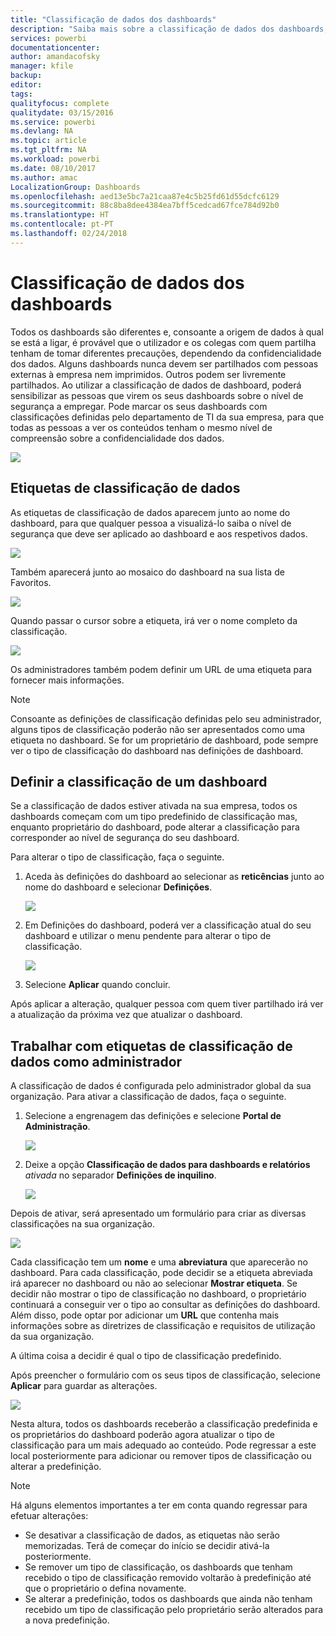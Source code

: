 ```yaml
---
title: "Classificação de dados dos dashboards"
description: "Saiba mais sobre a classificação de dados dos dashboards, incluindo como um Administrador os deve configurar e como os proprietários de dashboards podem alterar a classificação."
services: powerbi
documentationcenter: 
author: amandacofsky
manager: kfile
backup: 
editor: 
tags: 
qualityfocus: complete
qualitydate: 03/15/2016
ms.service: powerbi
ms.devlang: NA
ms.topic: article
ms.tgt_pltfrm: NA
ms.workload: powerbi
ms.date: 08/10/2017
ms.author: amac
LocalizationGroup: Dashboards
ms.openlocfilehash: aed13e5bc7a21caa87e4c5b25fd61d55dcfc6129
ms.sourcegitcommit: 88c8ba8dee4384ea7bff5cedcad67fce784d92b0
ms.translationtype: HT
ms.contentlocale: pt-PT
ms.lasthandoff: 02/24/2018
---
```

# <a name="dashboard-data-classification"></a>Classificação de dados dos dashboards
Todos os dashboards são diferentes e, consoante a origem de dados à qual se está a ligar, é provável que o utilizador e os colegas com quem partilha tenham de tomar diferentes precauções, dependendo da confidencialidade dos dados. Alguns dashboards nunca devem ser partilhados com pessoas externas à empresa nem imprimidos. Outros podem ser livremente partilhados. Ao utilizar a classificação de dados de dashboard, poderá sensibilizar as pessoas que virem os seus dashboards sobre o nível de segurança a empregar. Pode marcar os seus dashboards com classificações definidas pelo departamento de TI da sua empresa, para que todas as pessoas a ver os conteúdos tenham o mesmo nível de compreensão sobre a confidencialidade dos dados.

![](media/service-data-classification/dashboard_tagged_as_hbi.png)

## <a name="data-classification-tags"></a>Etiquetas de classificação de dados
As etiquetas de classificação de dados aparecem junto ao nome do dashboard, para que qualquer pessoa a visualizá-lo saiba o nível de segurança que deve ser aplicado ao dashboard e aos respetivos dados.

![](media/service-data-classification/tag_next_to_title.png)

Também aparecerá junto ao mosaico do dashboard na sua lista de Favoritos.

![](media/service-data-classification/tag_on_dashboard_tile.png)

Quando passar o cursor sobre a etiqueta, irá ver o nome completo da classificação.

![](media/service-data-classification/tag_tooltip.png)

Os administradores também podem definir um URL de uma etiqueta para fornecer mais informações.

> [!NOTE]
> Consoante as definições de classificação definidas pelo seu administrador, alguns tipos de classificação poderão não ser apresentados como uma etiqueta no dashboard. Se for um proprietário de dashboard, pode sempre ver o tipo de classificação do dashboard nas definições de dashboard.
> 
> 

## <a name="setting-a-dashboards-classification"></a>Definir a classificação de um dashboard
Se a classificação de dados estiver ativada na sua empresa, todos os dashboards começam com um tipo predefinido de classificação mas, enquanto proprietário do dashboard, pode alterar a classificação para corresponder ao nível de segurança do seu dashboard.

Para alterar o tipo de classificação, faça o seguinte.

1. Aceda às definições do dashboard ao selecionar as **reticências** junto ao nome do dashboard e selecionar **Definições**.
   
    ![](media/service-data-classification/dashboard_settings.png)
2. Em Definições do dashboard, poderá ver a classificação atual do seu dashboard e utilizar o menu pendente para alterar o tipo de classificação.
   
    ![](media/service-data-classification/classification_setting_dropdown.png)
3. Selecione **Aplicar** quando concluir.

Após aplicar a alteração, qualquer pessoa com quem tiver partilhado irá ver a atualização da próxima vez que atualizar o dashboard.

## <a name="working-with-data-classification-tags-as-an-admin"></a>Trabalhar com etiquetas de classificação de dados como administrador
A classificação de dados é configurada pelo administrador global da sua organização. Para ativar a classificação de dados, faça o seguinte.

1. Selecione a engrenagem das definições e selecione **Portal de Administração**.
   
    ![](media/service-data-classification/admin_portal_in_settings.png)
2. Deixe a opção **Classificação de dados para dashboards e relatórios** *ativada* no separador **Definições de inquilino**.
   
    ![](media/service-data-classification/data_classification_switch_location.png)

Depois de ativar, será apresentado um formulário para criar as diversas classificações na sua organização.

![](media/service-data-classification/blank_classification_form.png)

Cada classificação tem um **nome** e uma **abreviatura** que aparecerão no dashboard. Para cada classificação, pode decidir se a etiqueta abreviada irá aparecer no dashboard ou não ao selecionar **Mostrar etiqueta**. Se decidir não mostrar o tipo de classificação no dashboard, o proprietário continuará a conseguir ver o tipo ao consultar as definições do dashboard. Além disso, pode optar por adicionar um **URL** que contenha mais informações sobre as diretrizes de classificação e requisitos de utilização da sua organização.  

A última coisa a decidir é qual o tipo de classificação predefinido.  

Após preencher o formulário com os seus tipos de classificação, selecione **Aplicar** para guardar as alterações.

![](media/service-data-classification/filled_in_classification_form.png)

Nesta altura, todos os dashboards receberão a classificação predefinida e os proprietários do dashboard poderão agora atualizar o tipo de classificação para um mais adequado ao conteúdo. Pode regressar a este local posteriormente para adicionar ou remover tipos de classificação ou alterar a predefinição.  

> [!NOTE]
> Há alguns elementos importantes a ter em conta quando regressar para efetuar alterações:
> 
> * Se desativar a classificação de dados, as etiquetas não serão memorizadas. Terá de começar do início se decidir ativá-la posteriormente.  
> * Se remover um tipo de classificação, os dashboards que tenham recebido o tipo de classificação removido voltarão à predefinição até que o proprietário o defina novamente.  
> * Se alterar a predefinição, todos os dashboards que ainda não tenham recebido um tipo de classificação pelo proprietário serão alterados para a nova predefinição.
> 
> 

